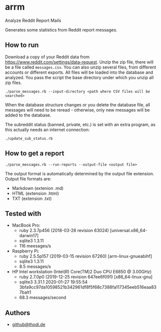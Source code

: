# arrm
Analyze Reddit Report Mails

Generates some statistics from Reddit report messages.

## How to run
Download a copy of your Reddit data from https://www.reddit.com/settings/data-request. Unzip the zip file, there will be a file called ``messages.csv``. You can also unzip several files, from different accounts or different exports. All files will be loaded into the database and analyzed. You pass the script the base directory under which you unzip all zip files.

``./parse_messages.rb --input-directory <path where CSV files will be searched>``

When the database structure changes or you delete the database file, all messages will need to be reread - otherwise, only new messages will be added to the database.

The subreddit status (banned, private, etc.) is set with an extra program, as this actually needs an internet connection:

``./update_sub_status.rb``

## How to get a report

``./parse_messages.rb --run-reports --output-file <output file>``

The output format is automatically determined by the output file extension.
Output file formats are:
- Markdown (extenion .md)
- HTML (extension .html)
- TXT (extension .txt)

## Tested with
- MacBook Pro:
  - ruby 2.3.7p456 (2018-03-28 revision 63024) \[universal.x86_64-darwin17\]
  - sqlite3 1.3.11
  - 116 meesages/s
- Raspberry Pi:
  - ruby 2.5.5p157 (2019-03-15 revision 67260) \[arm-linux-gnueabihf\]
  - sqlite3 1.3.11
  - 8.5 messages/s
- HP Intel workstation (Intel(R) Core(TM)2 Duo CPU     E6850  @ 3.00GHz)
  - ruby 2.7.0p0 (2019-12-25 revision 647ee6f091) \[x86_64-linux-gnu\]
  - sqlite3 3.31.1 2020-01-27 19:55:54 3bfa9cc97da10598521b342961df8f5f68c7388fa117345eeb516eaa837balt1
  - 68.3 messages/second

## Authors
- github@thodi.de